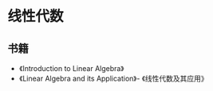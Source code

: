 # 线性代数

## 书籍

* 《Introduction to Linear Algebra》
* 《Linear Algebra and its Application》- 《线性代数及其应用》
